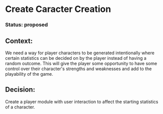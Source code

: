 # Create Caracter Creation

### Status: proposed

## Context: 

We need a way for player characters to be generated intentionally where certain statistics can be decided on by the player instead of having a random outcome. This will give the player some opportunity to have some control over their character's strengths and weaknesses and add to the playability of the game.

## Decision: 

Create a player module with user interaction to affect the starting statistics of a character.